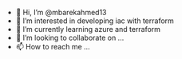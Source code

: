 - 👋 Hi, I’m @mbarekahmed13
- 👀 I’m interested in developing iac with terraform
- 🌱 I’m currently learning azure and terraform
- 💞️ I’m looking to collaborate on ...
- 📫 How to reach me ...

<!---
mbarekahmed13/mbarekahmed13 is a ✨ special ✨ repository because its `README.md` (this file) appears on your GitHub profile.
You can click the Preview link to take a look at your changes.
--->
